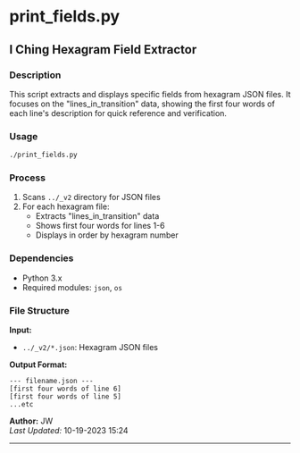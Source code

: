 # print_fields.py

## I Ching Hexagram Field Extractor

### Description
This script extracts and displays specific fields from hexagram JSON files. It focuses on the "lines_in_transition" data, showing the first four words of each line's description for quick reference and verification.

### Usage
```bash
./print_fields.py
```

### Process
1. Scans `../_v2` directory for JSON files
2. For each hexagram file:
   - Extracts "lines_in_transition" data
   - Shows first four words for lines 1-6
   - Displays in order by hexagram number

### Dependencies
- Python 3.x
- Required modules: `json`, `os`

### File Structure
**Input:**
- `../_v2/*.json`: Hexagram JSON files

**Output Format:**
```
--- filename.json ---
[first four words of line 6]
[first four words of line 5]
...etc
```

**Author:** JW  
*Last Updated:* 10-19-2023 15:24

---

